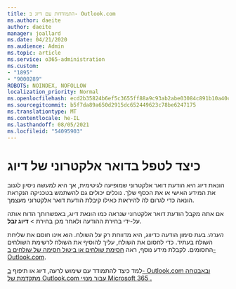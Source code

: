 ```yaml
---
title: התמודדות עם דיוג ב- Outlook.com
ms.author: daeite
author: daeite
manager: joallard
ms.date: 04/21/2020
ms.audience: Admin
ms.topic: article
ms.service: o365-administration
ms.custom:
- "1895"
- "9000289"
ROBOTS: NOINDEX, NOFOLLOW
localization_priority: Normal
ms.openlocfilehash: ecd2b35824b6ef5c3655ff88a9c93ab2abe03084c891b10a40c5dacd02818d57
ms.sourcegitcommit: b5f7da89a650d2915dc652449623c78be6247175
ms.translationtype: MT
ms.contentlocale: he-IL
ms.lasthandoff: 08/05/2021
ms.locfileid: "54095903"
---
```

# <a name="how-to-deal-with-a-phishing-email"></a>כיצד לטפל בדואר אלקטרוני של דיוג

הונאת דיוג היא הודעת דואר אלקטרוני שמופיעה לגיטימית, אך היא למעשה ניסיון לגנוב את המידע האישי או את הכסף שלך. נוכלים יכולים גם להשתמש בטכניקה הנקראת הונאה כדי לגרום לה להיראות כאילו קיבלת הודעת דואר אלקטרוני מעצמך.

אם אתה מקבל הודעת דואר אלקטרוני שנראה כמו הונאת דיוג, באפשרותך הדוח אותה על-ידי בחירת ההודעה ולאחר מכן בחירת  >  **דיוג זבל**.

*הערה:* בעת סימון הודעה כדיווג, היא מדווחת רק על השולח. הוא אינו חוסם את שליחת השולח בעתיד. כדי לחסום את השולח, עליך להוסיף את השולח לרשימת השולחים החסומים. לקבלת מידע נוסף, ראה [חסימת שולחים או ביטול חסימה של שולחים ב- Outlook.com](https://support.office.com/article/a3ece97b-82f8-4a5e-9ac3-e92fa6427ae4?wt.mc_id=Office_Outlook_com_Alchemy).

למד כיצד להתמודד עם שימוש לרעה, דיוג או תיפוף [ב- Outlook.com ובאבטחה](https://support.office.com/article/0d882ea5-eedc-4bed-aebc-079ffa1105a3?wt.mc_id=Office_Outlook_com_Alchemy) [מתקדמת של Outlook.com עבור מנויי Microsoft 365 .](https://support.office.com/article/882d2243-eab9-4545-a58a-b36fee4a46e2?wt.mc_id=Office_Outlook_com_Alchemy)